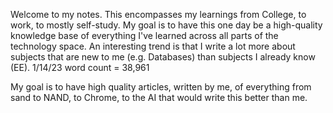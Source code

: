
Welcome to my notes. This encompasses my learnings from College, to work, to mostly self-study. My goal is to have this one day be a high-quality knowledge base of everything I've learned across all parts of the technology space. An interesting trend is that I write a lot more about subjects that are new to me (e.g. Databases) than subjects I already know (EE). 1/14/23 word count = 38,961

My goal is to have high quality articles, written by me, of everything from sand to NAND, to Chrome, to the AI that would write this better than me.